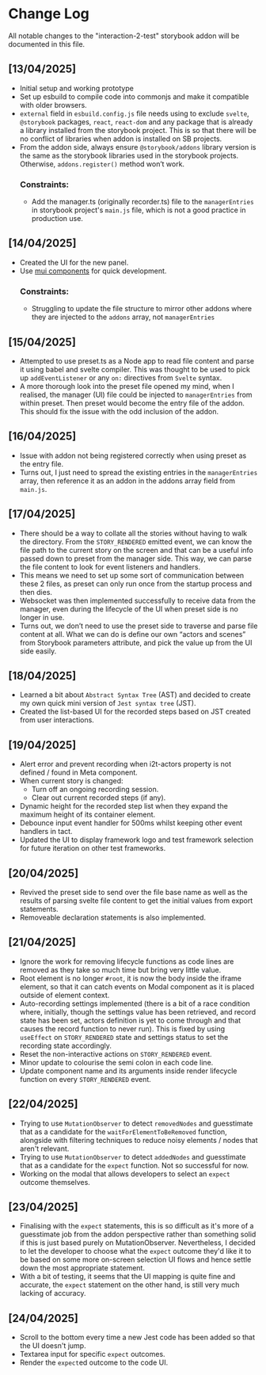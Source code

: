 # Change Log

All notable changes to the "interaction-2-test" storybook addon will be documented in this file.

## [13/04/2025]

- Initial setup and working prototype<br />
- Set up esbuild to compile code into commonjs and make it compatible with older browsers.
- `external` field in `esbuild.config.js` file needs using to exclude `svelte`, `@storybook` packages, `react`, `react-dom` and any package that is already a library installed from the storybook project. This is so that there will be no conflict of libraries when addon is installed on SB projects.
- From the addon side, always ensure `@storybook/addons` library version is the same as the storybook libraries used in the storybook projects. Otherwise, `addons.register()` method won’t work.
  ### Constraints:
    - Add the manager.ts (originally recorder.ts) file to the `managerEntries` in storybook project's `main.js` file, which is not a good practice in production use.
## [14/04/2025]
- Created the UI for the new panel.
- Use [mui components](https://mui.com/material-ui/) for quick development.
  ### Constraints:
    - Struggling to update the file structure to mirror other addons where they are injected to the `addons` array, not `managerEntries`
## [15/04/2025]
- Attempted to use preset.ts as a Node app to read file content and parse it using babel and svelte compiler. This was thought to be used to pick up `addEventListener` or any `on:` directives from `Svelte` syntax.
- A more thorough look into the preset file opened my mind, when I realised, the manager (UI) file could be injected to `managerEntries` from within preset. Then preset would become the entry file of the addon. This should fix the issue with the odd inclusion of the addon.
## [16/04/2025]
- Issue with addon not being registered correctly when using preset as the entry file.
- Turns out, I just need to spread the existing entries in the `managerEntries` array, then reference it as an addon in the addons array field from `main.js`.
## [17/04/2025]
- There should be a way to collate all the stories without having to walk the directory. From the `STORY_RENDERED` emitted event, we can know the file path to the current story on the screen and that can be a useful info passed down to preset from the manager side. This way, we can parse the file content to look for event listeners and handlers.
- This means we need to set up some sort of communication between these 2 files, as preset can only run once from the startup process and then dies.
- Websocket was then implemented successfully to receive data from the manager, even during the lifecycle of the UI when preset side is no longer in use.
- Turns out, we don’t need to use the preset side to traverse and parse file content at all.
What we can do is define our own “actors and scenes” from Storybook parameters attribute, and pick the value up from the UI side easily.
## [18/04/2025]
- Learned a bit about `Abstract Syntax Tree` (AST) and decided to create my own quick mini version of `Jest syntax tree` (JST).
- Created the list-based UI for the recorded steps based on JST created from user interactions.
## [19/04/2025]
- Alert error and prevent recording when i2t-actors property is not defined / found in Meta component.
- When current story is changed:
  - Turn off an ongoing recording session.
  - Clear out current recorded steps (if any).
- Dynamic height for the recorded step list when they expand the maximum height of its container element.
- Debounce input event handler for 500ms whilst keeping other event handlers in tact.
- Updated the UI to display framework logo and test framework selection for future iteration on other test frameworks.
## [20/04/2025]
- Revived the preset side to send over the file base name as well as the results of parsing svelte file content to get the initial values from export statements.
- Removeable declaration statements is also implemented.
## [21/04/2025]
- Ignore the work for removing lifecycle functions as code lines are removed as they take so much time but bring very little value.
- Root element is no longer `#root`, it is now the body inside the iframe element, so that it can catch events on Modal component as it is placed outside of element context.
- Auto-recording settings implemented (there is a bit of a race condition where, initially, though the settings value has been retrieved, and record state has been set, actors definition is yet to come through and that causes the record function to never run). This is fixed by using `useEffect` on `STORY_RENDERED` state and settings status to set the recording state accordingly.
- Reset the non-interactive actions on `STORY_RENDERED` event.
- Minor update to colourise the semi colon in each code line.
- Update component name and its arguments inside render lifecycle function on every `STORY_RENDERED` event.
## [22/04/2025]
- Trying to use `MutationObserver` to detect `removedNodes` and guesstimate that as a candidate for the `waitForElementToBeRemoved` function, alongside with filtering techniques to reduce noisy elements / nodes that aren't relevant.
- Trying to use `MutationObserver` to detect `addedNodes` and guesstimate that as a candidate for the `expect` function. Not so successful for now.
- Working on the modal that allows developers to select an `expect` outcome themselves.
## [23/04/2025]
- Finalising with the `expect` statements, this is so difficult as it's more of a guesstimate job from the addon perspective rather than something solid if this is just based purely on MutationObserver. Nevertheless, I decided to let the developer to choose what the `expect` outcome they'd like it to be based on some more on-screen selection UI flows and hence settle down the most appropriate statement.
- With a bit of testing, it seems that the UI mapping is quite fine and accurate, the `expect` statement on the other hand, is still very much lacking of accuracy.
## [24/04/2025]
- Scroll to the bottom every time a new Jest code has been added so that the UI doesn't jump.
- Textarea input for specific `expect` outcomes.
- Render the `expect`ed outcome to the code UI.
<br />
